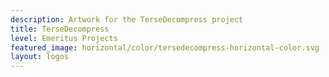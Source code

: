 ```yaml
---
description: Artwork for the TerseDecompress project
title: TerseDecompress 
level: Emeritus Projects
featured_image: horizontal/color/tersedecompress-horizontal-color.svg
layout: logos
---
```

